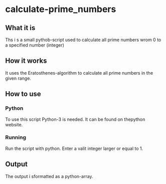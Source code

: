 # calculate-prime_numbers
## What it is
Ths i s a small pythob-script used to calculate all prime numbers wrom 0 to a specified number (integer)

## How it works
It uses the Eratosthenes-algorithm to calculate all prime numbers in the given range.

## How to use
### Python
To use this script Python-3 is needed. It can be found on thepython website.
### Running
Run the script with python.
Enter a valit integer larger or equal to 1.

## Output
The output i sformatted as a python-array.
